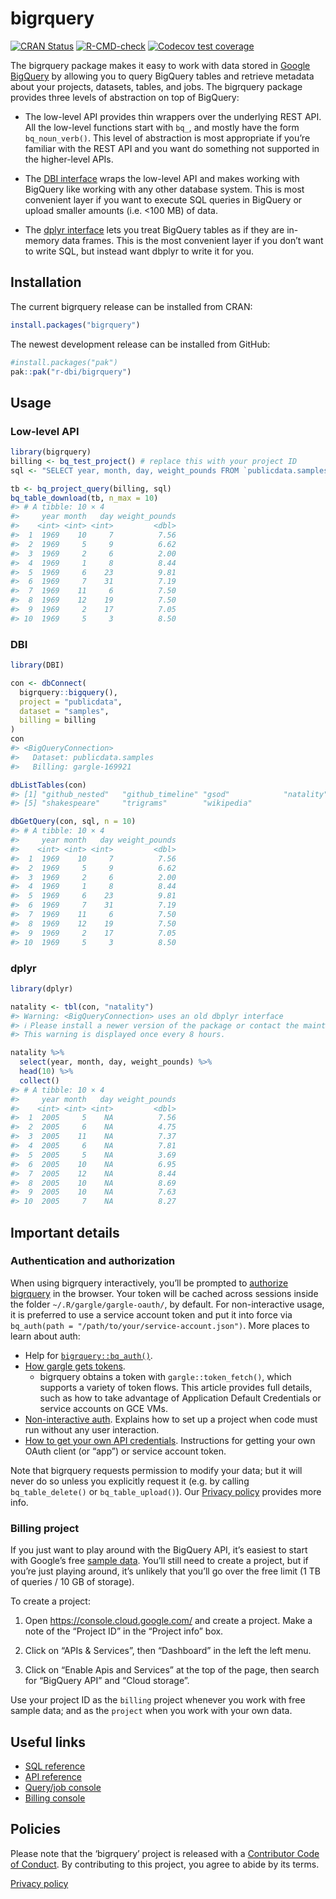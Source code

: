 
<!-- README.md is generated from README.Rmd. Please edit that file -->

# bigrquery

<!-- badges: start -->

[![CRAN
Status](https://www.r-pkg.org/badges/version/bigrquery)](https://cran.r-project.org/package=bigrquery)
[![R-CMD-check](https://github.com/r-dbi/bigrquery/actions/workflows/R-CMD-check.yaml/badge.svg)](https://github.com/r-dbi/bigrquery/actions/workflows/R-CMD-check.yaml)
[![Codecov test
coverage](https://codecov.io/gh/r-dbi/bigrquery/branch/main/graph/badge.svg)](https://app.codecov.io/gh/r-dbi/bigrquery?branch=main)
<!-- badges: end -->

The bigrquery package makes it easy to work with data stored in [Google
BigQuery](https://cloud.google.com/bigquery/docs) by allowing you to
query BigQuery tables and retrieve metadata about your projects,
datasets, tables, and jobs. The bigrquery package provides three levels
of abstraction on top of BigQuery:

- The low-level API provides thin wrappers over the underlying REST API.
  All the low-level functions start with `bq_`, and mostly have the form
  `bq_noun_verb()`. This level of abstraction is most appropriate if
  you’re familiar with the REST API and you want do something not
  supported in the higher-level APIs.

- The [DBI interface](https://www.r-dbi.org) wraps the low-level API and
  makes working with BigQuery like working with any other database
  system. This is most convenient layer if you want to execute SQL
  queries in BigQuery or upload smaller amounts (i.e. \<100 MB) of data.

- The [dplyr interface](https://dbplyr.tidyverse.org/) lets you treat
  BigQuery tables as if they are in-memory data frames. This is the most
  convenient layer if you don’t want to write SQL, but instead want
  dbplyr to write it for you.

## Installation

The current bigrquery release can be installed from CRAN:

``` r
install.packages("bigrquery")
```

The newest development release can be installed from GitHub:

``` r
#install.packages("pak")
pak::pak("r-dbi/bigrquery")
```

## Usage

### Low-level API

``` r
library(bigrquery)
billing <- bq_test_project() # replace this with your project ID 
sql <- "SELECT year, month, day, weight_pounds FROM `publicdata.samples.natality`"

tb <- bq_project_query(billing, sql)
bq_table_download(tb, n_max = 10)
#> # A tibble: 10 × 4
#>     year month   day weight_pounds
#>    <int> <int> <int>         <dbl>
#>  1  1969    10     7          7.56
#>  2  1969     5     9          6.62
#>  3  1969     2     6          2.00
#>  4  1969     1     8          8.44
#>  5  1969     6    23          9.81
#>  6  1969     7    31          7.19
#>  7  1969    11     6          7.50
#>  8  1969    12    19          7.50
#>  9  1969     2    17          7.05
#> 10  1969     5     3          8.50
```

### DBI

``` r
library(DBI)

con <- dbConnect(
  bigrquery::bigquery(),
  project = "publicdata",
  dataset = "samples",
  billing = billing
)
con 
#> <BigQueryConnection>
#>   Dataset: publicdata.samples
#>   Billing: gargle-169921

dbListTables(con)
#> [1] "github_nested"   "github_timeline" "gsod"            "natality"       
#> [5] "shakespeare"     "trigrams"        "wikipedia"

dbGetQuery(con, sql, n = 10)
#> # A tibble: 10 × 4
#>     year month   day weight_pounds
#>    <int> <int> <int>         <dbl>
#>  1  1969    10     7          7.56
#>  2  1969     5     9          6.62
#>  3  1969     2     6          2.00
#>  4  1969     1     8          8.44
#>  5  1969     6    23          9.81
#>  6  1969     7    31          7.19
#>  7  1969    11     6          7.50
#>  8  1969    12    19          7.50
#>  9  1969     2    17          7.05
#> 10  1969     5     3          8.50
```

### dplyr

``` r
library(dplyr)

natality <- tbl(con, "natality")
#> Warning: <BigQueryConnection> uses an old dbplyr interface
#> ℹ Please install a newer version of the package or contact the maintainer
#> This warning is displayed once every 8 hours.

natality %>%
  select(year, month, day, weight_pounds) %>% 
  head(10) %>%
  collect()
#> # A tibble: 10 × 4
#>     year month   day weight_pounds
#>    <int> <int> <int>         <dbl>
#>  1  2005     5    NA          7.56
#>  2  2005     6    NA          4.75
#>  3  2005    11    NA          7.37
#>  4  2005     6    NA          7.81
#>  5  2005     5    NA          3.69
#>  6  2005    10    NA          6.95
#>  7  2005    12    NA          8.44
#>  8  2005    10    NA          8.69
#>  9  2005    10    NA          7.63
#> 10  2005     7    NA          8.27
```

## Important details

### Authentication and authorization

When using bigrquery interactively, you’ll be prompted to [authorize
bigrquery](https://cloud.google.com/bigquery/docs/authorization) in the
browser. Your token will be cached across sessions inside the folder
`~/.R/gargle/gargle-oauth/`, by default. For non-interactive usage, it
is preferred to use a service account token and put it into force via
`bq_auth(path = "/path/to/your/service-account.json")`. More places to
learn about auth:

- Help for
  [`bigrquery::bq_auth()`](https://bigrquery.r-dbi.org/reference/bq_auth.html).
- [How gargle gets
  tokens](https://gargle.r-lib.org/articles/how-gargle-gets-tokens.html).
  - bigrquery obtains a token with `gargle::token_fetch()`, which
    supports a variety of token flows. This article provides full
    details, such as how to take advantage of Application Default
    Credentials or service accounts on GCE VMs.
- [Non-interactive
  auth](https://gargle.r-lib.org/articles/non-interactive-auth.html).
  Explains how to set up a project when code must run without any user
  interaction.
- [How to get your own API
  credentials](https://gargle.r-lib.org/articles/get-api-credentials.html).
  Instructions for getting your own OAuth client (or “app”) or service
  account token.

Note that bigrquery requests permission to modify your data; but it will
never do so unless you explicitly request it (e.g. by calling
`bq_table_delete()` or `bq_table_upload()`). Our [Privacy
policy](https://www.tidyverse.org/google_privacy_policy) provides more
info.

### Billing project

If you just want to play around with the BigQuery API, it’s easiest to
start with Google’s free [sample
data](https://cloud.google.com/bigquery/public-data). You’ll still need
to create a project, but if you’re just playing around, it’s unlikely
that you’ll go over the free limit (1 TB of queries / 10 GB of storage).

To create a project:

1.  Open <https://console.cloud.google.com/> and create a project. Make
    a note of the “Project ID” in the “Project info” box.

2.  Click on “APIs & Services”, then “Dashboard” in the left the left
    menu.

3.  Click on “Enable Apis and Services” at the top of the page, then
    search for “BigQuery API” and “Cloud storage”.

Use your project ID as the `billing` project whenever you work with free
sample data; and as the `project` when you work with your own data.

## Useful links

- [SQL
  reference](https://cloud.google.com/bigquery/docs/reference/standard-sql/functions-and-operators)
- [API reference](https://cloud.google.com/bigquery/docs/reference/rest)
- [Query/job console](https://console.cloud.google.com/bigquery/)
- [Billing console](https://console.cloud.google.com/)

## Policies

Please note that the ‘bigrquery’ project is released with a [Contributor
Code of Conduct](https://bigrquery.r-dbi.org/CODE_OF_CONDUCT.html). By
contributing to this project, you agree to abide by its terms.

[Privacy policy](https://www.tidyverse.org/google_privacy_policy)
